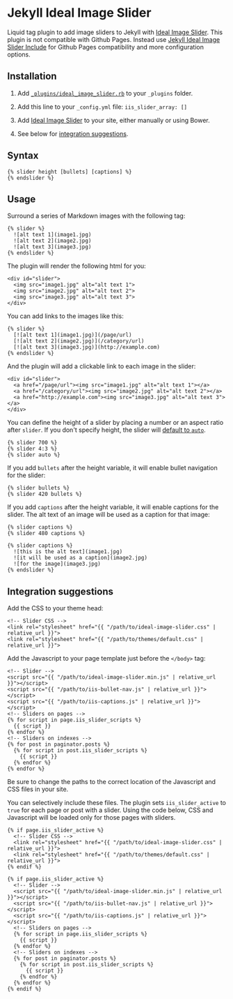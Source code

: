 # Jekyll Ideal Image Slider

Liquid tag plugin to add image sliders to Jekyll with [Ideal Image Slider](https://github.com/Codeinwp/Ideal-Image-Slider-JS). This plugin is not compatible with Github Pages. Instead use [Jekyll Ideal Image Slider Include](https://github.com/jekylltools/jekyll-ideal-image-slider-include) for Github Pages compatibility and more configuration options.

## Installation

1. Add [`_plugins/ideal_image_slider.rb`](_plugins/ideal_image_slider.rb) to your `_plugins` folder.

2. Add this line to your `_config.yml` file: `iis_slider_array: []`

3. Add [Ideal Image Slider](https://github.com/Codeinwp/Ideal-Image-Slider-JS) to your site, either manually or using Bower.

4. See below for [integration suggestions](#integration-suggestions).

## Syntax

```
{% slider height [bullets] [captions] %}
{% endslider %}
```

## Usage

Surround a series of Markdown images with the following tag:

```
{% slider %}
  ![alt text 1](image1.jpg)
  ![alt text 2](image2.jpg)
  ![alt text 3](image3.jpg)
{% endslider %}
```

The plugin will render the following html for you:

```
<div id="slider">
  <img src="image1.jpg" alt="alt text 1">
  <img src="image2.jpg" alt="alt text 2">
  <img src="image3.jpg" alt="alt text 3">
</div>
```

You can add links to the images like this:

```
{% slider %}
  [![alt text 1](image1.jpg)](/page/url)
  [![alt text 2](image2.jpg)](/category/url)
  [![alt text 3](image3.jpg)](http://example.com)
{% endslider %}
```

And the plugin will add a clickable link to each image in the slider:

```
<div id="slider">
  <a href="/page/url"><img src="image1.jpg" alt="alt text 1"></a>
  <a href="/category/url"><img src="image2.jpg" alt="alt text 2"></a>
  <a href="http://example.com"><img src="image3.jpg" alt="alt text 3"></a>
</div>
```

You can define the height of a slider by placing a number or an aspect ratio after `slider`. If you don't specify  height, the slider will [default to `auto`](https://github.com/Codeinwp/Ideal-Image-Slider-JS#settings).

```
{% slider 700 %}
{% slider 4:3 %}
{% slider auto %}
```

If you add `bullets` after the height variable, it will enable bullet navigation for the slider:

```
{% slider bullets %}
{% slider 420 bullets %}
```

If you add `captions` after the height variable, it will enable captions for the slider. The alt text of an image will be used as a caption for that image:

```
{% slider captions %}
{% slider 480 captions %}
```
```
{% slider captions %}
  ![this is the alt text](image1.jpg)
  ![it will be used as a caption](image2.jpg)
  ![for the image](image3.jpg)
{% endslider %}
```

## Integration suggestions

Add the CSS to your theme head:

```
<!-- Slider CSS -->
<link rel="stylesheet" href="{{ "/path/to/ideal-image-slider.css" | relative_url }}">
<link rel="stylesheet" href="{{ "/path/to/themes/default.css" | relative_url }}">
```

Add the Javascript to your page template just before the `</body>` tag:

```
<!-- Slider -->
<script src="{{ "/path/to/ideal-image-slider.min.js" | relative_url }}"></script>
<script src="{{ "/path/to/iis-bullet-nav.js" | relative_url }}"></script>
<script src="{{ "/path/to/iis-captions.js" | relative_url }}"></script>
<!-- Sliders on pages -->
{% for script in page.iis_slider_scripts %}
  {{ script }}
{% endfor %}
<!-- Sliders on indexes -->
{% for post in paginator.posts %}
  {% for script in post.iis_slider_scripts %}
    {{ script }}
  {% endfor %}
{% endfor %}
```

Be sure to change the paths to the correct location of the Javascript and CSS files in your site.

You can selectively include these files. The plugin sets `iis_slider_active` to `true` for each page or post with a slider. Using the code below, CSS and Javascript will be loaded only for those pages with sliders.

```
{% if page.iis_slider_active %}
  <!-- Slider CSS -->
  <link rel="stylesheet" href="{{ "/path/to/ideal-image-slider.css" | relative_url }}">
  <link rel="stylesheet" href="{{ "/path/to/themes/default.css" | relative_url }}">
{% endif %}
```

```
{% if page.iis_slider_active %}
  <!-- Slider -->
  <script src="{{ "/path/to/ideal-image-slider.min.js" | relative_url }}"></script>
  <script src="{{ "/path/to/iis-bullet-nav.js" | relative_url }}"></script>
  <script src="{{ "/path/to/iis-captions.js" | relative_url }}"></script>
  <!-- Sliders on pages -->
  {% for script in page.iis_slider_scripts %}
    {{ script }}
  {% endfor %}
  <!-- Sliders on indexes -->
  {% for post in paginator.posts %}
    {% for script in post.iis_slider_scripts %}
      {{ script }}
    {% endfor %}
  {% endfor %}
{% endif %}
```
